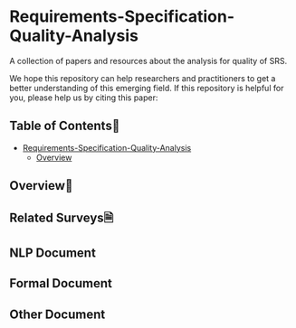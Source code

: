 # Requirements-Specification-Quality-Analysis

A collection of papers and resources about the analysis for quality of SRS.



We hope this repository can help researchers and practitioners to get a better understanding of this emerging field. If this repository is helpful for you, please help us by citing this paper:


## Table of Contents📇
- [Requirements-Specification-Quality-Analysis](#Requirements-Specification-Quality-Analysis)
  - [Overview](#overview)
    
  



## Overview🔭





## Related Surveys🗎


## NLP Document

## Formal Document

## Other Document
